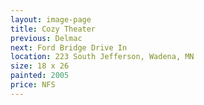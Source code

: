 ```yaml
---
layout: image-page
title: Cozy Theater
previous: Delmac
next: Ford Bridge Drive In
location: 223 South Jefferson, Wadena, MN
size: 18 x 26
painted: 2005
price: NFS
---
```

